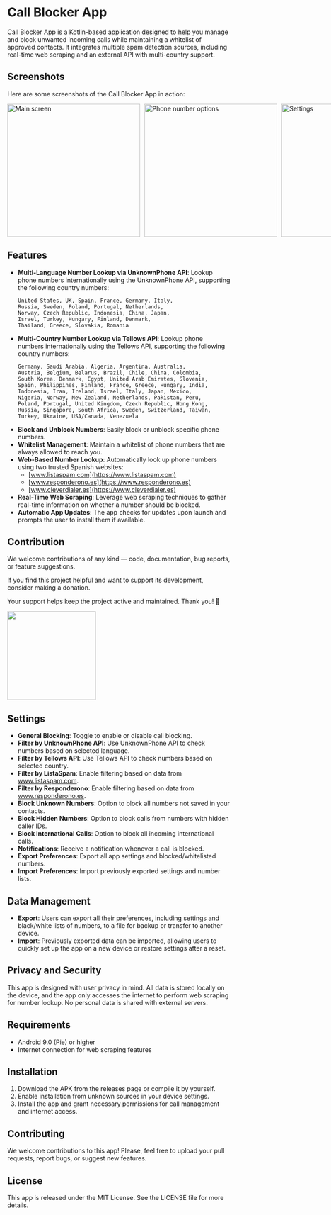 # Call Blocker App

Call Blocker App is a Kotlin-based application designed to help you manage and block unwanted incoming calls while maintaining a whitelist of approved contacts. It integrates multiple spam detection sources, including real-time web scraping and an external API with multi-country support.

## Screenshots

Here are some screenshots of the Call Blocker App in action:

<div style="display: flex; gap: 10px;">
  <img src="https://i.imgur.com/YwmFXBh.jpeg" alt="Main screen" width="300">  
  <img src="https://i.imgur.com/2ezJn7k.jpeg" alt="Phone number options" width="300">  
  <img src="https://i.imgur.com/hvniKjX.jpeg" alt="Settings" width="300">  
  <img src="https://i.imgur.com/tWkV5Vk.jpeg" alt="More settings" width="300">
</div>

## Features

- **Multi-Language Number Lookup via UnknownPhone API**: Lookup phone numbers internationally using the UnknownPhone API, supporting the following country numbers:
  ```
  United States, UK, Spain, France, Germany, Italy,
  Russia, Sweden, Poland, Portugal, Netherlands,
  Norway, Czech Republic, Indonesia, China, Japan,
  Israel, Turkey, Hungary, Finland, Denmark,
  Thailand, Greece, Slovakia, Romania
  ```
- **Multi-Country Number Lookup via Tellows API**: Lookup phone numbers internationally using the Tellows API, supporting the following country numbers:
  ```
  Germany, Saudi Arabia, Algeria, Argentina, Australia,
  Austria, Belgium, Belarus, Brazil, Chile, China, Colombia,
  South Korea, Denmark, Egypt, United Arab Emirates, Slovenia,
  Spain, Philippines, Finland, France, Greece, Hungary, India,
  Indonesia, Iran, Ireland, Israel, Italy, Japan, Mexico,
  Nigeria, Norway, New Zealand, Netherlands, Pakistan, Peru,
  Poland, Portugal, United Kingdom, Czech Republic, Hong Kong,
  Russia, Singapore, South Africa, Sweden, Switzerland, Taiwan,
  Turkey, Ukraine, USA/Canada, Venezuela
  ```
- **Block and Unblock Numbers**: Easily block or unblock specific phone numbers.
- **Whitelist Management**: Maintain a whitelist of phone numbers that are always allowed to reach you.
- **Web-Based Number Lookup**: Automatically look up phone numbers using two trusted Spanish websites:
  - [www.listaspam.com](https://www.listaspam.com)
  - [www.responderono.es](https://www.responderono.es)
  - [www.cleverdialer.es](https://www.cleverdialer.es)
- **Real-Time Web Scraping**: Leverage web scraping techniques to gather real-time information on whether a number should be blocked.
- **Automatic App Updates**: The app checks for updates upon launch and prompts the user to install them if available.

## Contribution

We welcome contributions of any kind — code, documentation, bug reports, or feature suggestions.

If you find this project helpful and want to support its development, consider making a donation.

Your support helps keep the project active and maintained. Thank you! 🙌

<a target="_blank" href="https://www.buymeacoffee.com/rSiZtB3"><img style="width: 200px" src="https://i.imgur.com/KCk0bxY.png" /></a>

## Settings

- **General Blocking**: Toggle to enable or disable call blocking.
- **Filter by UnknownPhone API**: Use UnknownPhone API to check numbers based on selected language.
- **Filter by Tellows API**: Use Tellows API to check numbers based on selected country.
- **Filter by ListaSpam**: Enable filtering based on data from www.listaspam.com.
- **Filter by Responderono**: Enable filtering based on data from www.responderono.es.
- **Block Unknown Numbers**: Option to block all numbers not saved in your contacts.
- **Block Hidden Numbers**: Option to block calls from numbers with hidden caller IDs.
- **Block International Calls**: Option to block all incoming international calls.
- **Notifications**: Receive a notification whenever a call is blocked.
- **Export Preferences**: Export all app settings and blocked/whitelisted numbers.
- **Import Preferences**: Import previously exported settings and number lists.

## Data Management

- **Export**: Users can export all their preferences, including settings and black/white lists of numbers, to a file for backup or transfer to another device.
- **Import**: Previously exported data can be imported, allowing users to quickly set up the app on a new device or restore settings after a reset.

## Privacy and Security

This app is designed with user privacy in mind. All data is stored locally on the device, and the app only accesses the internet to perform web scraping for number lookup. No personal data is shared with external servers.

## Requirements

- Android 9.0 (Pie) or higher
- Internet connection for web scraping features

## Installation

1. Download the APK from the releases page or compile it by yourself.
2. Enable installation from unknown sources in your device settings.
3. Install the app and grant necessary permissions for call management and internet access.

## Contributing

We welcome contributions to this app! Please, feel free to upload your pull requests, report bugs, or suggest new features.

## License

This app is released under the MIT License. See the LICENSE file for more details.
